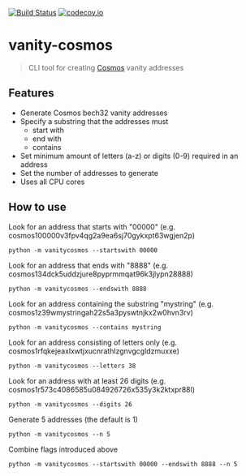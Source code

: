[![Build Status](https://travis-ci.com/hukkinj1/cosmospy.svg?branch=master)](https://travis-ci.com/github/etimoz/vanity-cosmos)
[![codecov.io](https://codecov.io/gh/hukkinj1/cosmospy/branch/master/graph/badge.svg)](https://codecov.io/gh/etimoz/vanity-cosmos)
# vanity-cosmos

> CLI tool for creating [Cosmos](https://cosmos.network) vanity addresses

## Features
* Generate Cosmos bech32 vanity addresses
* Specify a substring that the addresses must
    * start with
    * end with
    * contains
* Set minimum amount of letters (a-z) or digits (0-9) required in an address
* Set the number of addresses to generate
* Uses all CPU cores

## How to use

Look for an address that starts with "00000" (e.g. cosmos100000v3fpv4qg2a9ea6sj70gykxpt63wgjen2p)
```
python -m vanitycosmos --startswith 00000
```

Look for an address that ends with "8888" (e.g. cosmos134dck5uddzjure8pyprmmqat96k3jlypn28888)
```
python -m vanitycosmos --endswith 8888
```

Look for an address containing the substring "mystring" (e.g. cosmos1z39wmystringah22s5a3pyswtnjkx2w0hvn3rv)
```
python -m vanitycosmos --contains mystring
```

Look for an address consisting of letters only (e.g. cosmos1rfqkejeaxlxwtjxucnrathlzgnvgcgldzmuxxe)
```
python -m vanitycosmos --letters 38
```

Look for an address with at least 26 digits (e.g. cosmos1r573c4086585u084926726x535y3k2ktxpr88l)
```
python -m vanitycosmos --digits 26
```

Generate 5 addresses (the default is 1)
```
python -m vanitycosmos --n 5
```

Combine flags introduced above
```
python -m vanitycosmos --startswith 00000 --endswith 8888 --n 5
```
